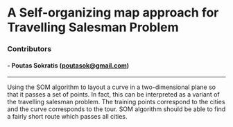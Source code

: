 # A Self-organizing map approach for Travelling Salesman Problem

### Contributors
#### - Poutas Sokratis (poutasok@gmail.com)

---

Using the SOM algorithm to layout a curve in a two-dimensional plane so that it passes a set of points. In fact, this can be interpreted as a variant of the travelling salesman problem.
The training points correspond to the cities and the curve corresponds to the tour. SOM algorithm should be able to find a fairly short route which passes all cities.
